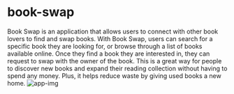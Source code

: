 # book-swap
Book Swap is an application that allows users to connect with other book lovers to find and swap books. With Book Swap, users can search for a specific book they are looking for, or browse through a list of books available online. Once they find a book they are interested in, they can request to swap with the owner of the book. This is a great way for people to discover new books and expand their reading collection without having to spend any money. Plus, it helps reduce waste by giving used books a new home.
<img src="https://i.ibb.co/kg7n1Vs/app-img.png" alt="app-img" border="0">
